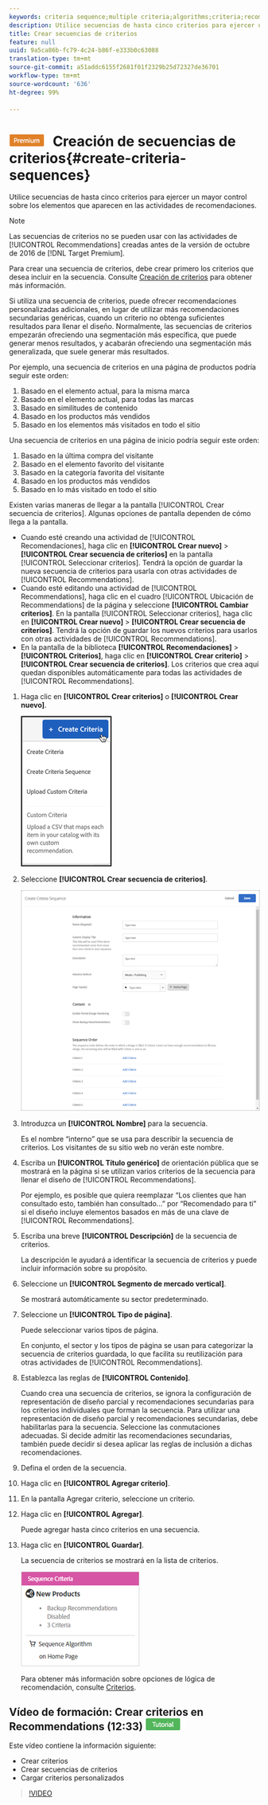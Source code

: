 ```yaml
---
keywords: criteria sequence;multiple criteria;algorithms;criteria;recommendations criteria
description: Utilice secuencias de hasta cinco criterios para ejercer un mayor control sobre los elementos que aparecen en las actividades de recomendaciones.
title: Crear secuencias de criterios
feature: null
uuid: 9a5ca86b-fc79-4c24-b86f-e333b0c63088
translation-type: tm+mt
source-git-commit: a51addc6155f2681f01f2329b25d72327de36701
workflow-type: tm+mt
source-wordcount: '636'
ht-degree: 99%

---
```



# ![PREMIUM](/help/assets/premium.png) Creación de secuencias de criterios{#create-criteria-sequences}

Utilice secuencias de hasta cinco criterios para ejercer un mayor control sobre los elementos que aparecen en las actividades de recomendaciones.

>[!NOTE]
>
>Las secuencias de criterios no se pueden usar con las actividades de [!UICONTROL Recommendations] creadas antes de la versión de octubre de 2016 de [!DNL Target Premium].

Para crear una secuencia de criterios, debe crear primero los criterios que desea incluir en la secuencia. Consulte [Creación de criterios](../../c-recommendations/c-algorithms/create-new-algorithm.md#task_8A9CB465F28D44899F69F38AD27352FE) para obtener más información.

Si utiliza una secuencia de criterios, puede ofrecer recomendaciones personalizadas adicionales, en lugar de utilizar más recomendaciones secundarias genéricas, cuando un criterio no obtenga suficientes resultados para llenar el diseño. Normalmente, las secuencias de criterios empezarán ofreciendo una segmentación más específica, que puede generar menos resultados, y acabarán ofreciendo una segmentación más generalizada, que suele generar más resultados.

Por ejemplo, una secuencia de criterios en una página de productos podría seguir este orden:

1. Basado en el elemento actual, para la misma marca
1. Basado en el elemento actual, para todas las marcas
1. Basado en similitudes de contenido
1. Basado en los productos más vendidos
1. Basado en los elementos más visitados en todo el sitio

Una secuencia de criterios en una página de inicio podría seguir este orden:

1. Basado en la última compra del visitante
1. Basado en el elemento favorito del visitante
1. Basado en la categoría favorita del visitante
1. Basado en los productos más vendidos
1. Basado en lo más visitado en todo el sitio

Existen varias maneras de llegar a la pantalla [!UICONTROL Crear secuencia de criterios]. Algunas opciones de pantalla dependen de cómo llega a la pantalla.

* Cuando esté creando una actividad de [!UICONTROL Recomendaciones], haga clic en **[!UICONTROL Crear nuevo]** > **[!UICONTROL Crear secuencia de criterios]** en la pantalla [!UICONTROL Seleccionar criterios]. Tendrá la opción de guardar la nueva secuencia de criterios para usarla con otras actividades de [!UICONTROL Recommendations].
* Cuando esté editando una actividad de [!UICONTROL Recommendations], haga clic en el cuadro [!UICONTROL Ubicación de Recommendations] de la página y seleccione **[!UICONTROL Cambiar criterios]**. En la pantalla [!UICONTROL Seleccionar criterios], haga clic en **[!UICONTROL Crear nuevo]** > **[!UICONTROL Crear secuencia de criterios]**. Tendrá la opción de guardar los nuevos criterios para usarlos con otras actividades de [!UICONTROL Recommendations].
* En la pantalla de la biblioteca **[!UICONTROL Recomendaciones]** > **[!UICONTROL Criterios]**, haga clic en **[!UICONTROL Crear criterio]** > **[!UICONTROL Crear secuencia de criterios]**. Los criterios que crea aquí quedan disponibles automáticamente para todas las actividades de [!UICONTROL Recommendations].

1. Haga clic en **[!UICONTROL Crear criterios]** o **[!UICONTROL Crear nuevo]**.

   ![Crear nuevos criterios](/help/c-recommendations/c-algorithms/assets/button_CreateCriteria_new.png)

1. Seleccione **[!UICONTROL Crear secuencia de criterios]**.

   ![](assets/CreateCriteriaSequence.png)

1. Introduzca un **[!UICONTROL Nombre]** para la secuencia.

   Es el nombre “interno” que se usa para describir la secuencia de criterios. Los visitantes de su sitio web no verán este nombre.
1. Escriba un **[!UICONTROL Título genérico]** de orientación pública que se mostrará en la página si se utilizan varios criterios de la secuencia para llenar el diseño de [!UICONTROL Recommendations].

   Por ejemplo, es posible que quiera reemplazar “Los clientes que han consultado esto, también han consultado...” por “Recomendado para ti” si el diseño incluye elementos basados en más de una clave de [!UICONTROL Recommendations].
1. Escriba una breve **[!UICONTROL Descripción]** de la secuencia de criterios.

   La descripción le ayudará a identificar la secuencia de criterios y puede incluir información sobre su propósito.
1. Seleccione un **[!UICONTROL Segmento de mercado vertical]**.

   Se mostrará automáticamente su sector predeterminado.
1. Seleccione un **[!UICONTROL Tipo de página]**.

   Puede seleccionar varios tipos de página.

   En conjunto, el sector y los tipos de página se usan para categorizar la secuencia de criterios guardada, lo que facilita su reutilización para otras actividades de [!UICONTROL Recommendations].
1. Establezca las reglas de **[!UICONTROL Contenido]**.

   Cuando crea una secuencia de criterios, se ignora la configuración de representación de diseño parcial y recomendaciones secundarias para los criterios individuales que forman la secuencia. Para utilizar una representación de diseño parcial y recomendaciones secundarias, debe habilitarlas para la secuencia. Seleccione las conmutaciones adecuadas. Si decide admitir las recomendaciones secundarias, también puede decidir si desea aplicar las reglas de inclusión a dichas recomendaciones.
1. Defina el orden de la secuencia.

1. Haga clic en **[!UICONTROL Agregar criterio]**.
1. En la pantalla Agregar criterio, seleccione un criterio.
1. Haga clic en **[!UICONTROL Agregar]**.

   Puede agregar hasta cinco criterios en una secuencia.
1. Haga clic en **[!UICONTROL Guardar]**.

   La secuencia de criterios se mostrará en la lista de criterios.

   ![](assets/CriteriaSequenceCard.png)

   Para obtener más información sobre opciones de lógica de recomendación, consulte [Criterios](../../c-recommendations/c-algorithms/algorithms.md#concept_4BD01DC437F543C0A13621C93A302750).

## Vídeo de formación: Crear criterios en Recommendations (12:33) ![Insignia de tutorial](/help/assets/tutorial.png)

Este vídeo contiene la información siguiente:

* Crear criterios
* Crear secuencias de criterios
* Cargar criterios personalizados

>[!VIDEO](https://video.tv.adobe.com/v/27694?quality=12)
